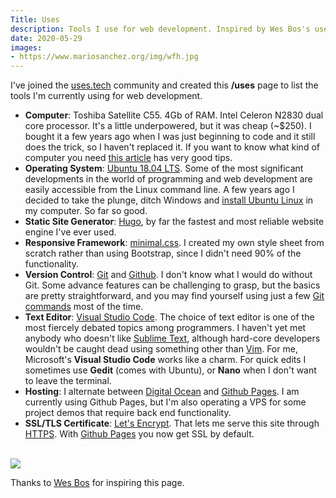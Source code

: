 ```yaml
---
Title: Uses
description: Tools I use for web development. Inspired by Wes Bos's uses.tech project.
date: 2020-05-29
images:
- https://www.mariosanchez.org/img/wfh.jpg
---
```


I've joined the [uses.tech](https://uses.tech) community and created this **/uses** page to list the tools I'm currently using for web development.

- **Computer**: Toshiba Satellite C55. 4Gb of RAM. Intel Celeron N2830 dual core processor.  It's a little underpowered, but it was cheap (~$250). I bought it a few years ago when I was just beginning to code and it still does the trick, so I haven't replaced it. If you want to know what kind of computer you need [this article](https://www.zdnet.com/article/which-computer-should-i-buy-how-to-find-the-ipad-chromebook-mac-or-windows-pc-thats-right-for-you/) has very good tips.
- **Operating System**: [Ubuntu 18.04 LTS](https://www.ubuntu.com/download/desktop). Some of the most significant developments in the world of programming and web development are easily accessible from the Linux command line. A few years ago I decided to take the plunge, ditch Windows and [install Ubuntu Linux](/ubuntu) in my computer. So far so good.
- **Static Site Generator**: [Hugo](https://gohugo.io), by far the fastest and most reliable website engine I've ever used.
- **Responsive Framework**: [minimal.css](/css/minimal.css). I created my own style sheet from scratch rather than using Bootstrap, since I didn't need 90% of the functionality. 
- **Version Control**: [Git](https://git-scm.com/) and [Github](https://github.com/mariobox). I don't know what I would do without Git. Some advance features can be challenging to grasp, but the basics are pretty straightforward, and you may find yourself using just a few [Git commands](/post/gcs/) most of the time. 
- **Text Editor**: [Visual Studio Code](https://code.visualstudio.com/). The choice of text editor is one of the most fiercely debated topics among programmers. I haven't yet met anybody who doesn't like [Sublime Text](https://sublimetext.com), although hard-core developers wouldn't be caught dead using something other than [Vim](https://vim.org). For me, Microsoft's **Visual Studio Code** works like a charm. For quick edits I sometimes use **Gedit** (comes with Ubuntu), or **Nano** when I don't want to leave the terminal.
- **Hosting**: I alternate between [Digital Ocean](https://digitalocean) and [Github Pages](https://pages.github.com/). I am currently using Github Pages, but I'm also operating a VPS for some project demos that require back end functionality.
- **SSL/TLS Certificate**: [Let's Encrypt](https://letsencrypt.org). That lets me serve this site through [HTTPS](../https/). With [Github Pages](https://pages.github.com) you now get SSL by default.
<br />

<img src="/img/wfh.jpg" class="gallery large">

Thanks to [Wes Bos](https://wesbos.com/uses) for inspiring this page.
